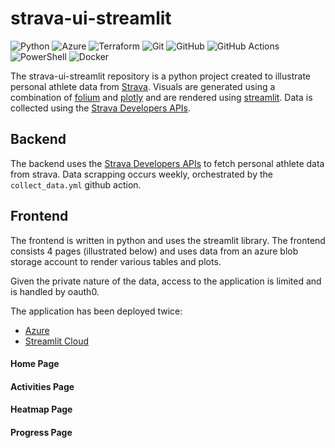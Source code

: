 # strava-ui-streamlit

![Python](https://img.shields.io/badge/python-3670A0?style=for-the-badge&logo=python&logoColor=ffdd54)
![Azure](https://img.shields.io/badge/azure-%230072C6.svg?style=for-the-badge&logo=microsoftazure&logoColor=white)
![Terraform](https://img.shields.io/badge/terraform-%235835CC.svg?style=for-the-badge&logo=terraform&logoColor=white)
![Git](https://img.shields.io/badge/git-%23F05033.svg?style=for-the-badge&logo=git&logoColor=white)
![GitHub](https://img.shields.io/badge/github-%23121011.svg?style=for-the-badge&logo=github&logoColor=white)
![GitHub Actions](https://img.shields.io/badge/github%20actions-%232671E5.svg?style=for-the-badge&logo=githubactions&logoColor=white)
![PowerShell](https://img.shields.io/badge/powershell-239120?style=for-the-badge&logo=powershell&logoColor=white)
![Docker](https://img.shields.io/badge/docker-2496ED?style=for-the-badge&logo=docker&logoColor=white)


The strava-ui-streamlit repository is a python project created to illustrate personal athlete data from [Strava](https://www.strava.com/). Visuals are generated using a combination of [folium](https://python-visualization.github.io/folium/) and [plotly](https://plotly.com/python/) and are rendered using [streamlit](https://streamlit.io/). Data is collected using the [Strava Developers APIs](https://developers.strava.com/docs/reference/).

## Backend

The backend uses the [Strava Developers APIs](https://developers.strava.com/docs/reference/) to fetch personal athlete data from strava. Data scrapping occurs weekly, orchestrated by the `collect_data.yml` github action. 

## Frontend

The frontend is written in python and uses the streamlit library. The frontend consists 4 pages (illustrated below) and uses data from an azure blob storage account to render various tables and plots.

Given the private nature of the data, access to the application is limited and is handled by oauth0.

The application has been deployed twice:

- [Azure](https://strava-streamlit-frontend.azurewebsites.net/)
- [Streamlit Cloud](https://strava-streamlit-frontend.streamlit.app/)

#### Home Page

<!-- ![Screenshot of Home Page](docs/assets/home_page.png?raw=true "Home Page") -->

#### Activities Page

<!-- ![Screenshot of Activity Page](docs/assets/activities_page.png?raw=true "Activity Page") -->

#### Heatmap Page

<!-- ![Screenshot of Heatmap Page](docs/assets/heatmap_page.png?raw=true "Heatmap Page") -->

#### Progress Page

<!-- ![Screenshot of Progress Page](docs/assets/progress_page.png?raw=true "Progress Page") -->
